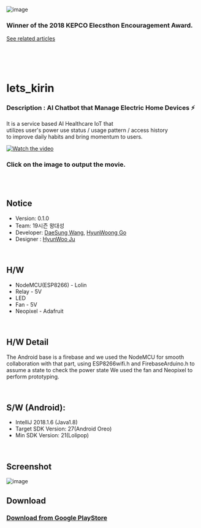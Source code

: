 
![image](https://user-images.githubusercontent.com/38183241/45254827-a8f8cf00-b3b9-11e8-8166-c5f431c13b74.png)
### Winner of the 2018 KEPCO Elecsthon Encouragement Award.

[See related articles](http://blog.kepco.co.kr/1310)

<br>
<br>
<br>


# lets_kirin


### Description : AI Chatbot that Manage Electric Home Devices ⚡️

It is a service based AI Healthcare IoT that <br>
utilizes user's power use status / usage pattern / access history <br>
to improve daily habits and bring momentum to users.


[![Watch the video](https://user-images.githubusercontent.com/38183241/45254924-78b23000-b3bb-11e8-9ff5-28f3e143cf42.png)](https://www.youtube.com/watch?v=bSqrA-iVOM4)

### Click on the image to output the movie.
<br>
<br>

## Notice
* Version: 0.1.0
* Team: 19시즌 왕대성
* Developer: [DaeSung Wang](https://github.com/Mamosoo), [HyunWoong Go](https://github.com/gusdnd852)
* Designer : [HyunWoo Ju](https://www.instagram.com/henu21/)

<br>

## H/W
 * NodeMCU(ESP8266) - Lolin
 * Relay - 5V
 * LED
 * Fan - 5V
 * Neopixel - Adafruit
 

<br>

## H/W Detail
The Android base is a firebase and we used the NodeMCU for smooth collaboration with that part,
using ESP8266wifi.h and FirebaseArduino.h to assume a state to check the power state We used the fan and 
Neopixel to perform prototyping.


<br>

## S/W (Android):
 * IntelliJ 2018.1.6 (Java1.8)
 * Target SDK Version: 27(Android Oreo)
 * Min SDK Version: 21(Lolipop)
 
<br>

## Screenshot

![image](https://user-images.githubusercontent.com/38183241/45254958-c333ac80-b3bb-11e8-96e6-15a3eccf2eb4.png)

## Download

### [Download from Google PlayStore](https://play.google.com/store/apps/details?id=com.nineteenwang.electricalimi)

